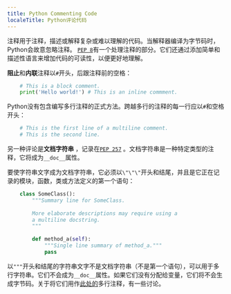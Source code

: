 ```yaml
---
title: Python Commenting Code
localeTitle: Python评论代码
---
```

注释用于注释，描述或解释复杂或难以理解的代码。当解释器编译为字节码时，Python会故意忽略注释。 [`PEP 8`](https://www.python.org/dev/peps/pep-0008/#comments)有一个处理注释的部分。它们还通过添加简单和描述性语言来增加代码的可读性，以便更好地理解。

**阻止**和**内联**注释以`#`开头，后跟注释前的空格：

```python
    # This is a block comment. 
    print('Hello world!') # This is an inline commment. 
```

Python没有包含编写多行注释的正式方法。跨越多行的注释的每一行应以`#`和空格开头：

```python
    # This is the first line of a multiline comment. 
    # This is the second line. 
```

另一种评论是**文档字符串** ，记录在[`PEP 257`](https://www.python.org/dev/peps/pep-0257/) 。文档字符串是一种特定类型的注释，它将成为`__doc__`属性。

要使字符串文字成为文档字符串，它必须以`\"\"\"`开头和结尾，并且是它正在记录的模块，函数，类或方法定义的第一个语句：

```python
    class SomeClass(): 
        """Summary line for SomeClass. 
 
        More elaborate descriptions may require using a 
        a multiline docstring. 
        """ 
 
        def method_a(self): 
            """Single line summary of method_a.""" 
            pass 
```

以`"""`开头和结尾的字符串文字不是文档字符串（不是第一个语句），可以用于多行字符串。它们不会成为`__doc__`属性。如果它们没有分配给变量，它们将不会生成字节码。关于将它们用作[此处的](http://stackoverflow.com/questions/7696924/multiline-comments-in-python)多行注释，有一些讨论。